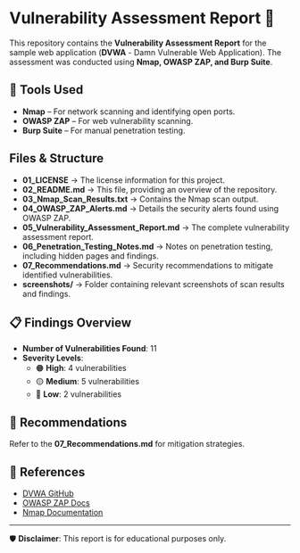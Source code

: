 # Vulnerability Assessment Report 🚀

This repository contains the **Vulnerability Assessment Report** for the sample web application (**DVWA** - Damn Vulnerable Web Application). The assessment was conducted using **Nmap, OWASP ZAP, and Burp Suite**.

## 📌 Tools Used
- **Nmap** – For network scanning and identifying open ports.
- **OWASP ZAP** – For web vulnerability scanning.
- **Burp Suite** – For manual penetration testing.

## Files & Structure

- **01_LICENSE** → The license information for this project.
- **02_README.md** → This file, providing an overview of the repository.
- **03_Nmap_Scan_Results.txt** → Contains the Nmap scan output.
- **04_OWASP_ZAP_Alerts.md** → Details the security alerts found using OWASP ZAP.
- **05_Vulnerability_Assessment_Report.md** → The complete vulnerability assessment report.
- **06_Penetration_Testing_Notes.md** → Notes on penetration testing, including hidden pages and findings.
- **07_Recommendations.md** → Security recommendations to mitigate identified vulnerabilities.
- **screenshots/** → Folder containing relevant screenshots of scan results and findings.


## 📋 Findings Overview
- **Number of Vulnerabilities Found**: 11
- **Severity Levels**:
  - 🟠 **High**: 4 vulnerabilities
  - 🟡 **Medium**: 5 vulnerabilities
  - 🔵 **Low**: 2 vulnerabilities

## 📢 Recommendations
Refer to the **07_Recommendations.md** for mitigation strategies.

## 🔗 References
- [DVWA GitHub](https://github.com/digininja/DVWA)
- [OWASP ZAP Docs](https://www.zaproxy.org/)
- [Nmap Documentation](https://nmap.org/book/man.html)

---
🛡️ **Disclaimer**: This report is for educational purposes only.
